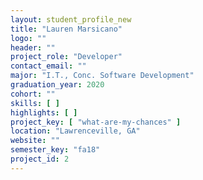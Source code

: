 ```yaml
---
layout: student_profile_new
title: "Lauren Marsicano"
logo: ""
header: ""
project_role: "Developer"
contact_email: ""
major: "I.T., Conc. Software Development"
graduation_year: 2020
cohort: ""
skills: [ ]
highlights: [ ]
project_key: [ "what-are-my-chances" ]
location: "Lawrenceville, GA"
website: ""
semester_key: "fa18"
project_id: 2
---
```

